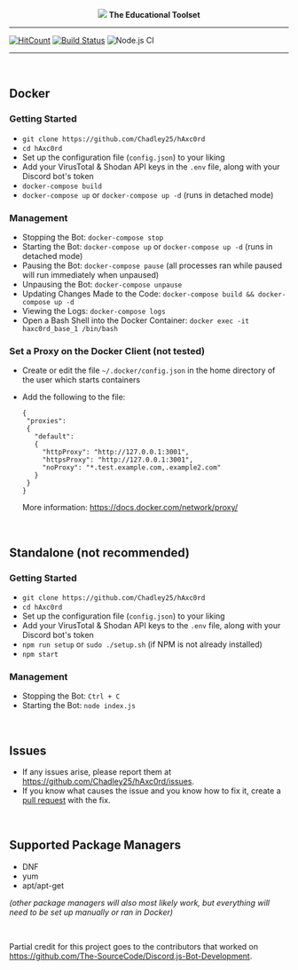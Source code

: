 <p align="center">
<a href="https://chadley25.github.io/sip.html"><img src="https://i.imgur.com/99xPxli.png"></a>
<b>The Educational Toolset</b>
</p>

-----

[![HitCount](http://hits.dwyl.com/Chadley25/hAxc0rd.svg)](http://hits.dwyl.com/Chadley25/hAxc0rd)
[![Build Status](https://travis-ci.com/Chadley25/hAxc0rd.svg?token=cdwACNbYGBdNzM9z8yGp&branch=master)](https://travis-ci.com/Chadley25/hAxc0rd)
![Node.js CI](https://github.com/Chadley25/hAxc0rd/workflows/Node.js%20CI/badge.svg)

-----

&nbsp;

## Docker

### Getting Started
- `git clone https://github.com/Chadley25/hAxc0rd`
- `cd hAxc0rd`
- Set up the configuration file (`config.json`) to your liking
- Add your VirusTotal & Shodan API keys in the `.env` file, along with your Discord bot's token
- `docker-compose build`
- `docker-compose up` or `docker-compose up -d` (runs in detached mode)

### Management
- Stopping the Bot: `docker-compose stop`
- Starting the Bot: `docker-compose up` or `docker-compose up -d` (runs in detached mode)
- Pausing the Bot: `docker-compose pause` (all processes ran while paused will run immediately when unpaused)
- Unpausing the Bot: `docker-compose unpause`
- Updating Changes Made to the Code: `docker-compose build && docker-compose up -d`
- Viewing the Logs: `docker-compose logs`
- Open a Bash Shell into the Docker Container: `docker exec -it haxc0rd_base_1 /bin/bash`

### Set a Proxy on the Docker Client (not tested)
- Create or edit the file `~/.docker/config.json` in the home directory of the user which starts containers
- Add the following to the file:
    ```
    {
     "proxies":
     {
       "default":
       {
         "httpProxy": "http://127.0.0.1:3001",
         "httpsProxy": "http://127.0.0.1:3001",
         "noProxy": "*.test.example.com,.example2.com"
       }
     }
    }
    ```

    More information: https://docs.docker.com/network/proxy/

&nbsp;

## Standalone (not recommended)

### Getting Started
- `git clone https://github.com/Chadley25/hAxc0rd`
- `cd hAxc0rd`
- Set up the configuration file (`config.json`) to your liking
- Add your VirusTotal & Shodan API keys to the `.env` file, along with your Discord bot's token
- `npm run setup` or `sudo ./setup.sh` (if NPM is not already installed)
- `npm start`

### Management
- Stopping the Bot: `Ctrl + C`
- Starting the Bot: `node index.js`

&nbsp;

## Issues
- If any issues arise, please report them at https://github.com/Chadley25/hAxc0rd/issues.
- If you know what causes the issue and you know how to fix it, create a [pull request](https://github.com/Chadley25/hAxc0rd/pulls) with the fix.

&nbsp;

## Supported Package Managers
- DNF
- yum
- apt/apt-get

*(other package managers will also most likely work, but everything will need to be set up manually or ran in Docker)*

&nbsp;

Partial credit for this project goes to the contributors that worked on https://github.com/The-SourceCode/Discord.js-Bot-Development.